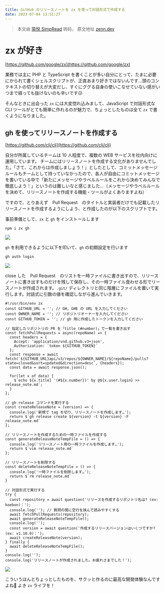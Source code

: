 ```yaml
---
title: GitHub のリリースノートを zx を使って対話形式で作成する
date: 2023-07-04 13:51:27
---
```


> 本文由 [简悦 SimpRead](http://ksria.com/simpread/) 转码， 原文地址 [zenn.dev](https://zenn.dev/gingertoffee/articles/c3c86f64c49bc5)

[](#zx-%E3%81%8C%E5%A5%BD%E3%81%8D)zx が好き
=========================================

[https://github.com/google/zx](https://github.com/google/zx)

業務では主に PHP と TypeScript を書くことが多い自分にとって、たまに必要にかられて書くシェルスクリプトが、正直あまり好きではないんです…頭のコンテキストの切り替えが大変だし、すぐにググる自身の使いこなせていない感がいつまで経っても抜けないのも辛いです😥

そんなときに出会った `zx` には大変惚れ込みまして、JavaScript で対話形式な CLI ツールがとても簡単に作れるのが魅力で、ちょっとしたものは全て `zx` で書くようになりました。

[](#gh-%E3%82%92%E4%BD%BF%E3%81%A3%E3%81%A6%E3%83%AA%E3%83%AA%E3%83%BC%E3%82%B9%E3%83%8E%E3%83%BC%E3%83%88%E3%82%92%E4%BD%9C%E6%88%90%E3%81%99%E3%82%8B)gh を使ってリリースノートを作成する
---------------------------------------------------------------------------------------------------------------------------------------------------------------------------

[https://github.com/cli/cli](https://github.com/cli/cli)

自分が所属しているチームは 10 人程度で、複数の WEB サービスを社内向けに運用しています。
チームにはリリースノートを作成する文化がありませんでした。「さて、これからは作成しましょう！」としたとして、コミットメッセージルールもチームとして持っていなかったので、各人が自由にコミットメッセージを書いている中で「新たにメッセージやラベルルールをこれから決めてみんなで徹底しよう！」というのは難しいなと感じました…（メッセージやラベルルールを決めて、リリースノートを作成する機能・ツールがよくありますよね）

ですので、とりあえず　Pull Request　のタイトルと実装者だけでも記載したリリースノートを作成するようにしよう、と作成したのが以下のスクリプトです。

事前準備として、`zx` と `gh` をインストールします

```
npm i zx gh
```

![](https://zenn.dev/images/copy-icon.svg)

`gh` を利用できるように以下を叩いて、`gh` の初期設定を行います

```
gh auth login
```

![](https://zenn.dev/images/copy-icon.svg)

close した　Pull Request　のリストを一時ファイルに書き出すので、リリースノートに書き出すものだけを残して保存し、その一時ファイル食わせる形でリースノートが作成されます。`.git/` ディレクトリと同じ階層にファイルを置いて実行します。対話式に引数の値を確認しながら進んでいきます。

```
#!/usr/bin/env zx
const GITHUB_URL = ''; // GH, GHE の URL を入力してください
const OWNER_NAME = ''; // リポジトリオーナーを入力してください
const GITHUB_TOKEN = ''; // gh 用に作成したトークンを入力してください

// 指定したリポジトリの PR を「title (#number)」で一覧を書き出す
const fetchPullRequests = async(repoName) => {
  const headers = {
    Accept: 'application/vnd.github.v3+json',
    Authorization: `token ${GITHUB_TOKEN}`
  };
  const response = await fetch(`${GITHUB_URL}api/v3/repos/${OWNER_NAME}/${repoName}/pulls?state=closed&sort=updated&direction=desc`, {headers});
  const data = await response.json();

  for(let x of data) {
    $`echo ${x.title} '(#${x.number})' by @${x.user.login} >> release_note.md`;
  }
};

// gh release コマンドを実行する
const createReleaseNote = (version) => {
  console.log('新規で tag を切り、リリースノートを作成します…');
  return $`gh release create ${version} -t ${version} -F release_note.md`
};

// リリースノートを作成するための一時ファイルを作成する
const generateReleaseNoteTempFile = () => {
  console.log('リリースノート用の一時ファイルを作成します…');
  return $`vim release_note.md`
};

// リリースノートを削除する
const deleteReleaseNoteTempFile = () => {
  console.log('一時ファイルを削除します…');
  return $`rm release_note.md`
}

// 対話形式で実行する
try {
  const repository = await question('リリースを作成するリポジトリ名は? (ex: koebon)：');
  console.log(''); // 質問の間に空行を挟んで読みやすくする
  await fetchPullRequests(repository);
  await generateReleaseNoteTempFile();
  console.log('');
  const version = await question('作成するリリースバージョンはいくつですか? (ex: v1.10.0)：');
  await createReleaseNote(version);
} finally {
  await deleteReleaseNoteTempFile();
}
console.log('');
console.log('リリースノートが作成されました。お疲れさまでした！');
```

![](https://zenn.dev/images/copy-icon.svg)

こういうほんとちょっとしたものを、サクッと作るのに最高な開発体験なんですよね🦥
よき `zx` ライフを！
